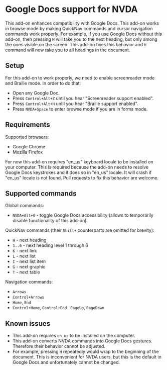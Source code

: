 # Google Docs support for NVDA

This add-on enhances compatibility with Google Docs. This add-on works in browse mode by making QuickNav commands and cursor navigation commands work properly. For example, if you use Google Docs without this add-on, then pressing `H` will take you to the next heading, but only among the ones visible on the screen. This add-on fixes this behavior and `H` command will now take you to all headings in the document.

## Setup

For this add-on to work properly, we need to enable screenreader mode and Braille mode. In order to do that:
* Open any Google Doc.
* Press `Control+Alt+Z` until you hear "Screenreader support enabled".
* Press `Control+Alt+H` until you hear  "Braille support enabled".
* Press `NVDA+Space` to enter browse mode if you are in forms mode.

## Requirements

Supported browsers:

* Google Chrome
* Mozilla Firefox

For now this add-on requires "en_us" keyboard locale to be installed on your computer. This is required because the add-on needs to resolve Google Docs keystrokes and it does so in "en_us" locale. It will crash if "en_us" locale is not found. Pull requests to fix this behavior are welcome.

## Supported commands

Global commands:

* `NVDA+Alt+G` - toggle Google Docs accessibility (allows to temporarily disable functionality of this add-on)

QuickNav commands (their `Shift+` counterparts are omitted for brevity):

* `H` - next heading
* `1..6` - next heading level 1 through 6
* `K` - next link
* `L` - next list
* `I` - next list item
* `G` - next graphic
* `T` - next table

Navigation commands:

* `Arrows`
* `Control+Arrows`
* `Home`, `End`
* `Control+Home`, `Control+End`
` PageUp`, `PageDown`

## Known issues

* This add-on requires `en_us` to be installed on the computer.
* This add-on converts NVDA commands into Google Docs gestures. Therefore their behavior cannot be adjusted.
* For example, pressing `H` repeatedly would wrap to the beginning of the document. This is inconvenient for NVDA users, but this is the default in Google Docs and unfortunately cannot be changed.
